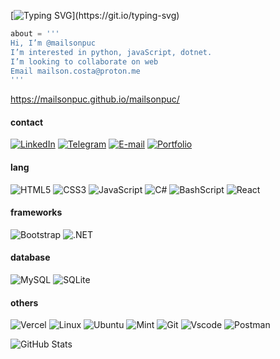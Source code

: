 
[![Typing SVG](https://readme-typing-svg.demolab.com?font=Fira+Code&pause=1000&color=711CB9&width=435&lines=Welcome%2C+I+am+mailsonpuc.)](https://git.io/typing-svg)




```python
about = '''
Hi, I’m @mailsonpuc
I’m interested in python, javaScript, dotnet.
I’m looking to collaborate on web
Email mailson.costa@proton.me
'''
```

https://mailsonpuc.github.io/mailsonpuc/


<!---
![Top Langs](https://github-readme-stats-git-masterrstaa-rickstaa.vercel.app/api/top-langs/?username=mailsonpuc&bg_color=000&border_color=30A3DC&title_color=E94D5F&text_color=FFF)
--->
#### contact
[![LinkedIn](https://img.shields.io/badge/LinkedIn-0077B5?style=for-the-badge&logo=linkedin&logoColor=white)](https://www.linkedin.com/in/mailsonssv/)
[![Telegram](https://img.shields.io/badge/Telegram-000?style=for-the-badge&logo=telegram&logoColor=2CA5E0)](https://t.me/mailsonssv)
[![E-mail](https://img.shields.io/badge/-Email-000?style=for-the-badge&logo=microsoft-outlook&logoColor=007BFF)](mailto:mailson.costa@proton.me)
[![Portfolio](https://img.shields.io/badge/Portfolio-FF5722?style=for-the-badge&logo=todoist&logoColor=white)](https://mailsonpuc.github.io/mailsonpuc/)

#### lang
![HTML5](https://img.shields.io/badge/HTML5-E34F26?style=for-the-badge&logo=html5&logoColor=white)
![CSS3](https://img.shields.io/badge/CSS3-1572B6?style=for-the-badge&logo=css3&logoColor=white)
![JavaScript](https://img.shields.io/badge/JavaScript-F7DF1E?style=for-the-badge&logo=javascript&logoColor=black)
![C#](https://img.shields.io/badge/C%23-239120?style=for-the-badge&logo=c-sharp&logoColor=white)
![BashScript](https://img.shields.io/badge/bash%20script-0101?style=flat&logo=gnubash&logoColor=%23FFFFFF&labelColor=%23000000)
![React](https://img.shields.io/badge/React-20232A?style=for-the-badge&logo=react&logoColor=61DAFB)

#### frameworks
![Bootstrap](https://img.shields.io/badge/-boostrap-0D1117?style=for-the-badge&logo=bootstrap&labelColor=0D1117)
![.NET](https://img.shields.io/badge/.NET-5C2D91?style=for-the-badge&logo=.net&logoColor=white)

#### database
![MySQL](https://img.shields.io/badge/MySQL-00000F?style=for-the-badge&logo=mysql&logoColor=white)
![SQLite](https://img.shields.io/badge/SQLite-000?style=for-the-badge&logo=sqlite&logoColor=07405E)

#### others
![Vercel](https://img.shields.io/badge/vercel-%23000000.svg?style=for-the-badge&logo=vercel&logoColor=white)
![Linux](https://img.shields.io/badge/Linux-000?style=for-the-badge&logo=linux&logoColor=FCC624)
![Ubuntu](https://img.shields.io/badge/Ubuntu-35495E?style=for-the-badge&logo=ubuntu&logoColor=2CA5E0)
![Mint](https://img.shields.io/badge/Linux%20Mint-87CF3E?style=for-the-badge&logo=Linux%20Mint&logoColor=white)
![Git](https://img.shields.io/badge/GIT-E44C30?style=for-the-badge&logo=git&logoColor=white)
![Vscode](https://img.shields.io/badge/Vscode-007ACC?style=for-the-badge&logo=visual-studio-code&logoColor=white)
![Postman](https://img.shields.io/badge/Postman-FF6C37.svg?style=for-the-badge&logo=Postman&logoColor=white)


![GitHub Stats](https://github-readme-stats.vercel.app/api?username=mailsonpuc&theme=transparent&bg_color=000&border_color=30A3DC&show_icons=true&icon_color=30A3DC&title_color=E94D5F&text_color=FFF)
<!---
mailsonpuc/mailsonpuc is a ✨ special ✨ repository because its `README.md` (this file) appears on your GitHub profile.
You can click the Preview link to take a look at your changes.
--->
